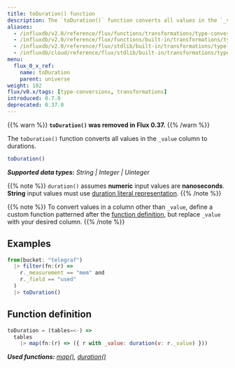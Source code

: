 ```yaml
---
title: toDuration() function
description: The `toDuration()` function converts all values in the `_value` column to durations.
aliases:
  - /influxdb/v2.0/reference/flux/functions/transformations/type-conversions/toduration
  - /influxdb/v2.0/reference/flux/functions/built-in/transformations/type-conversions/toduration/
  - /influxdb/v2.0/reference/flux/stdlib/built-in/transformations/type-conversions/toduration/
  - /influxdb/cloud/reference/flux/stdlib/built-in/transformations/type-conversions/toduration/
menu:
  flux_0_x_ref:
    name: toDuration
    parent: universe
weight: 102
flux/v0.x/tags: [type-conversions, transformations]
introduced: 0.7.0
deprecated: 0.37.0
---
```


{{% warn %}}
**`toDuration()` was removed in Flux 0.37.**
{{% /warn %}}

The `toDuration()` function converts all values in the `_value` column to durations.

```js
toDuration()
```

_**Supported data types:** String | Integer | Uinteger_

{{% note %}}
`duration()` assumes **numeric** input values are **nanoseconds**.
**String** input values must use [duration literal representation](/flux/v0.x/spec/lexical-elements/#duration-literals).
{{% /note %}}

{{% note %}}
To convert values in a column other than `_value`, define a custom function
patterned after the [function definition](#function-definition),
but replace `_value` with your desired column.
{{% /note %}}

## Examples
```js
from(bucket: "telegraf")
  |> filter(fn:(r) =>
    r._measurement == "mem" and
    r._field == "used"
  )
  |> toDuration()
```

## Function definition
```js
toDuration = (tables=<-) =>
  tables
    |> map(fn:(r) => ({ r with _value: duration(v: r._value) }))
```

_**Used functions:**
[map()](/flux/v0.x/stdlib/universe/map),
[duration()](/flux/v0.x/stdlib/universe/duration)_
